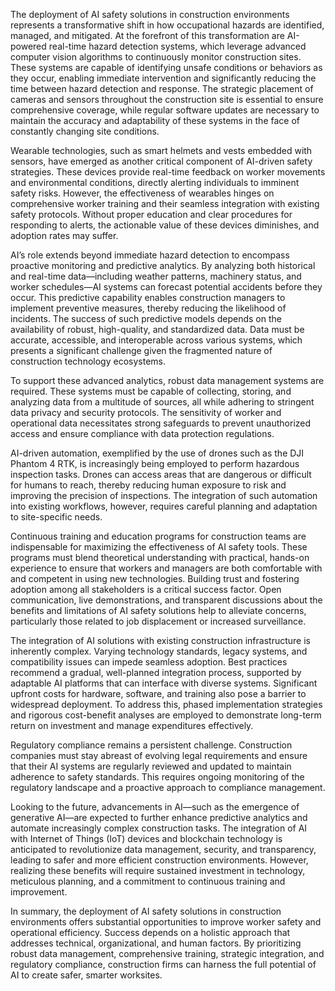 The deployment of AI safety solutions in construction environments represents a transformative shift in how occupational hazards are identified, managed, and mitigated. At the forefront of this transformation are AI-powered real-time hazard detection systems, which leverage advanced computer vision algorithms to continuously monitor construction sites. These systems are capable of identifying unsafe conditions or behaviors as they occur, enabling immediate intervention and significantly reducing the time between hazard detection and response. The strategic placement of cameras and sensors throughout the construction site is essential to ensure comprehensive coverage, while regular software updates are necessary to maintain the accuracy and adaptability of these systems in the face of constantly changing site conditions.

Wearable technologies, such as smart helmets and vests embedded with sensors, have emerged as another critical component of AI-driven safety strategies. These devices provide real-time feedback on worker movements and environmental conditions, directly alerting individuals to imminent safety risks. However, the effectiveness of wearables hinges on comprehensive worker training and their seamless integration with existing safety protocols. Without proper education and clear procedures for responding to alerts, the actionable value of these devices diminishes, and adoption rates may suffer.

AI’s role extends beyond immediate hazard detection to encompass proactive monitoring and predictive analytics. By analyzing both historical and real-time data—including weather patterns, machinery status, and worker schedules—AI systems can forecast potential accidents before they occur. This predictive capability enables construction managers to implement preventive measures, thereby reducing the likelihood of incidents. The success of such predictive models depends on the availability of robust, high-quality, and standardized data. Data must be accurate, accessible, and interoperable across various systems, which presents a significant challenge given the fragmented nature of construction technology ecosystems.

To support these advanced analytics, robust data management systems are required. These systems must be capable of collecting, storing, and analyzing data from a multitude of sources, all while adhering to stringent data privacy and security protocols. The sensitivity of worker and operational data necessitates strong safeguards to prevent unauthorized access and ensure compliance with data protection regulations.

AI-driven automation, exemplified by the use of drones such as the DJI Phantom 4 RTK, is increasingly being employed to perform hazardous inspection tasks. Drones can access areas that are dangerous or difficult for humans to reach, thereby reducing human exposure to risk and improving the precision of inspections. The integration of such automation into existing workflows, however, requires careful planning and adaptation to site-specific needs.

Continuous training and education programs for construction teams are indispensable for maximizing the effectiveness of AI safety tools. These programs must blend theoretical understanding with practical, hands-on experience to ensure that workers and managers are both comfortable with and competent in using new technologies. Building trust and fostering adoption among all stakeholders is a critical success factor. Open communication, live demonstrations, and transparent discussions about the benefits and limitations of AI safety solutions help to alleviate concerns, particularly those related to job displacement or increased surveillance.

The integration of AI solutions with existing construction infrastructure is inherently complex. Varying technology standards, legacy systems, and compatibility issues can impede seamless adoption. Best practices recommend a gradual, well-planned integration process, supported by adaptable AI platforms that can interface with diverse systems. Significant upfront costs for hardware, software, and training also pose a barrier to widespread deployment. To address this, phased implementation strategies and rigorous cost-benefit analyses are employed to demonstrate long-term return on investment and manage expenditures effectively.

Regulatory compliance remains a persistent challenge. Construction companies must stay abreast of evolving legal requirements and ensure that their AI systems are regularly reviewed and updated to maintain adherence to safety standards. This requires ongoing monitoring of the regulatory landscape and a proactive approach to compliance management.

Looking to the future, advancements in AI—such as the emergence of generative AI—are expected to further enhance predictive analytics and automate increasingly complex construction tasks. The integration of AI with Internet of Things (IoT) devices and blockchain technology is anticipated to revolutionize data management, security, and transparency, leading to safer and more efficient construction environments. However, realizing these benefits will require sustained investment in technology, meticulous planning, and a commitment to continuous training and improvement.

In summary, the deployment of AI safety solutions in construction environments offers substantial opportunities to improve worker safety and operational efficiency. Success depends on a holistic approach that addresses technical, organizational, and human factors. By prioritizing robust data management, comprehensive training, strategic integration, and regulatory compliance, construction firms can harness the full potential of AI to create safer, smarter worksites.